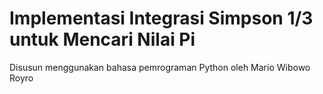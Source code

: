 # Implementasi Integrasi Simpson 1/3 untuk Mencari Nilai Pi
Disusun menggunakan bahasa pemrograman Python oleh Mario Wibowo Royro
